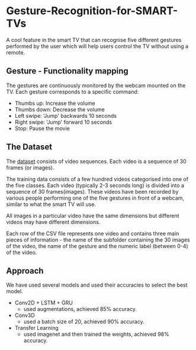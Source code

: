 # Gesture-Recognition-for-SMART-TVs
A cool feature in the smart TV that can recognise five different gestures performed by the user which will help users control the TV without using a remote.  

## Gesture - Functionality mapping
The gestures are continuously monitored by the webcam mounted on the TV. Each gesture corresponds to a specific command:

 - Thumbs up:  Increase the volume
 - Thumbs down: Decrease the volume
 - Left swipe: 'Jump' backwards 10 seconds
 - Right swipe: 'Jump' forward 10 seconds  
 - Stop: Pause the movie
 
## The Dataset  

The [dataset](https://drive.google.com/uc?id=1ehyrYBQ5rbQQe6yL4XbLWe3FMvuVUGiL) consists of video sequences. Each video is a sequence of 30 frames (or images).  

The training data consists of a few hundred videos categorised into one of the five classes. Each video (typically 2-3 seconds long) is divided into a sequence of 30 frames(images). These videos have been recorded by various people performing one of the five gestures in front of a webcam, similar to what the smart TV will use.  

All images in a particular video have the same dimensions but different videos may have different dimensions.

Each row of the CSV file represents one video and contains three main pieces of information - the name of the subfolder containing the 30 images of the video, the name of the gesture and the numeric label (between 0-4) of the video. 

## Approach

We have used several models and used their accuracies to select the best model. 
- Conv2D + LSTM + GRU
  - used augmentations, achieved 85% accuracy.
- Conv3D
  - used a batch size of 20, achieved 90% accuracy.
- Transfer Learning
  - used imagenet and then trained the weights, achieved 98% accuracy.

## 
